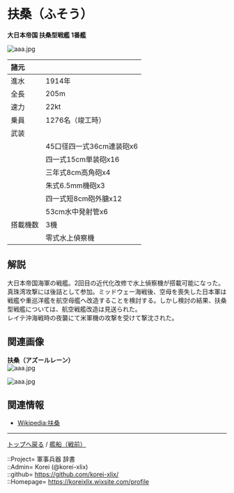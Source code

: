 # 扶桑（ふそう）
**大日本帝国 扶桑型戦艦 1番艦**

![aaa.jpg](https://bn02pap001files.storage.live.com/y4mhnwDW_J0nRQ8ZUB-FtlVVWsoZ3askeFtKD1HW9ObAeL6aOadqvXtVrzaTehYXub4MBE0EEI8iuDvg2zjBafYxIPjTiHZj6c5yV_oSOKle4spPI6Vmc0saV4x73Hh6j4drO2hHQAd4ApGok-LNDlf6kVJSrlGW5XpxHZ2nxMmxhi0AHt7Na8S2EvxoTr0Bfp8?width=640&height=422&cropmode=none)  
  
|諸元  |  |
|:--|:--|
|進水  |1914年  |
|全長  |205m  |
|速力  |22kt  |
|乗員  |1276名（竣工時）  |
|武装  |  |
||45口径四一式36cm連装砲x6  |
||四一式15cm単装砲x16  |
||三年式8cm高角砲x4  |
||朱式6.5mm機砲x3  |
||四一式短8cm砲外膅x12  |
||53cm水中発射管x6  |
|搭載機数  |3機  |
||零式水上偵察機  |


## 解説
大日本帝国海軍の戦艦。2回目の近代化改修で水上偵察機が搭載可能になった。
真珠湾攻撃には後詰として参加。ミッドウェー海戦後、空母を喪失した日本軍は戦艦や重巡洋艦を航空母艦へ改造することを検討する。しかし検討の結果、扶桑型戦艦については、航空戦艦改造は見送られた。  
レイテ沖海戦時の夜襲にて米軍機の攻撃を受けて撃沈された。  


## 関連画像
**扶桑（アズールレーン）**  
![aaa.jpg](https://bn02pap001files.storage.live.com/y4mgR6bXJOEXas1cLw5c5X0eBJ00zg5yKeZUVbPc-wLP6e52oWwVCrtHdXe9_GjtrdstQ-hbyk3NztsrXOnibVoYfaqJJzwsgy9we4CPUN7UmO8JZnxjKaye-BnMILwrZrWDpdepRRS2HLGoyidYKnycjSIDo2bBxM6SKooJDgRiB1z2UDNOvYM7arS3ccbn-Pt?width=640&height=360&cropmode=none)  
  
![aaa.jpg](https://bn02pap001files.storage.live.com/y4myz1nP-ZuiaQ6LnW5E42yfqr94gfPojVfsd6BaDS3H97gJsPnqLbMw2bjCWHRlIAJiBzjMdMLctxtUCzlgqV0n9haSi26_EMe76LUZAoBKXs5BpJvdIgqhfnH7yukK1ChA-f5UoBs666Gcr8D2rrtcd_m2tz0xw0ez64XtIvQ0uIpcELI7J0xgI0JLcI0pHPw?width=640&height=360&cropmode=none)  
  


## 関連情報
* [Wikipedia:扶桑](https://ja.wikipedia.org/wiki/%E6%89%B6%E6%A1%91_(%E6%88%A6%E8%89%A6))


***
[トップへ戻る](/README.md) / [艦船（戦前）](/ship_old/README.md)  
  
::Project= 軍事兵器 辞書  
::Admin= Korei (@korei-xlix)  
::github= https://github.com/korei-xlix/  
::Homepage= https://koreixlix.wixsite.com/profile  
